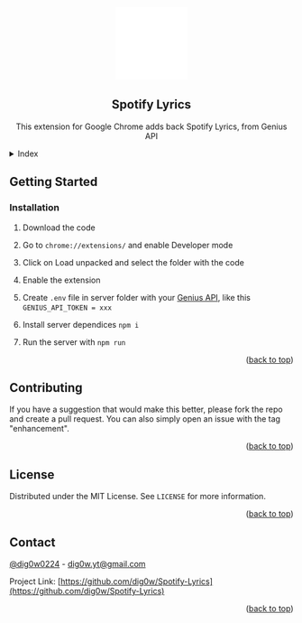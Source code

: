 <!-- PROJECT LOGO -->
<br />
<div align="center">
  <img src=icons/logo_128x.png>
  <h2 align="center">Spotify Lyrics</h2>

  <p align="center">
    This extension for Google Chrome adds back Spotify Lyrics, from Genius API
  </p>
</div>



<!-- Index -->
<details>
  <summary>Index</summary>
  <ol>
    <li>
      <a href="#getting-started">Getting Started</a>
      <ul>
        <li><a href="#installation">Installation</a></li>
      </ul>
    </li>
    <li><a href="#contributing">Contributing</a></li>
    <li><a href="#license">License</a></li>
    <li><a href="#contact">Contact</a></li>
  </ol>
</details>


<!-- GETTING STARTED -->
## Getting Started

### Installation

1. Download the code

2. Go to `chrome://extensions/` and enable Developer mode

3. Click on Load unpacked and select the folder with the code

4. Enable the extension

5. Create `.env` file in server folder with your [Genius API](https://genius.com/api-clients), like this `GENIUS_API_TOKEN = xxx`

6. Install server dependices `npm i`

7. Run the server with `npm run`

<p align="right">(<a href="#readme-top">back to top</a>)</p>



<!-- CONTRIBUTING -->
## Contributing

If you have a suggestion that would make this better, please fork the repo and create a pull request. You can also simply open an issue with the tag "enhancement".

<p align="right">(<a href="#readme-top">back to top</a>)</p>



<!-- LICENSE -->
## License

Distributed under the MIT License. See `LICENSE` for more information.

<p align="right">(<a href="#readme-top">back to top</a>)</p>



<!-- CONTACT -->
## Contact

[@dig0w0224](https://twitter.com/dig0w0224) - dig0w.yt@gmail.com

Project Link: [https://github.com/dig0w/Spotify-Lyrics](https://github.com/dig0w/Spotify-Lyrics)

<p align="right">(<a href="#readme-top">back to top</a>)</p>

